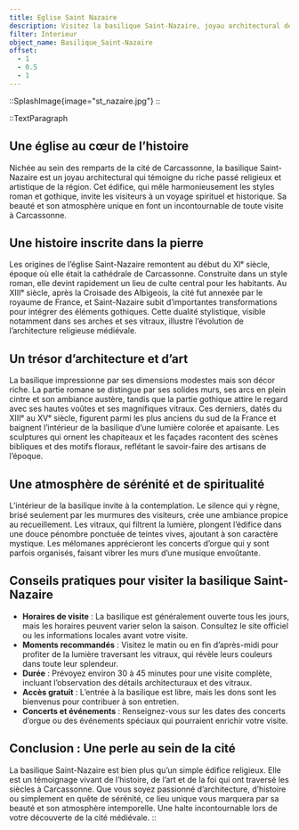 ```yaml
---
title: Eglise Saint Nazaire
description: Visitez la basilique Saint-Nazaire, joyau architectural de la cité de Carcassonne. Admirez ses vitraux gothiques, ses sculptures romanes et son atmosphère paisible. Ce lieu chargé d’histoire allie art et spiritualité, offrant une expérience unique au cœur de la cité médiévale.
filter: Interieur
object_name: Basilique_Saint-Nazaire
offset:
  - 1
  - 0.5
  - 1
---
```


::SplashImage{image="st_nazaire.jpg"}
::

::TextParagraph

## Une église au cœur de l’histoire

Nichée au sein des remparts de la cité de Carcassonne, la basilique Saint-Nazaire est un joyau architectural qui témoigne du riche passé religieux et artistique de la région. Cet édifice, qui mêle harmonieusement les styles roman et gothique, invite les visiteurs à un voyage spirituel et historique. Sa beauté et son atmosphère unique en font un incontournable de toute visite à Carcassonne.

## Une histoire inscrite dans la pierre

Les origines de l’église Saint-Nazaire remontent au début du XIᵉ siècle, époque où elle était la cathédrale de Carcassonne. Construite dans un style roman, elle devint rapidement un lieu de culte central pour les habitants. Au XIIIᵉ siècle, après la Croisade des Albigeois, la cité fut annexée par le royaume de France, et Saint-Nazaire subit d’importantes transformations pour intégrer des éléments gothiques. Cette dualité stylistique, visible notamment dans ses arches et ses vitraux, illustre l’évolution de l’architecture religieuse médiévale.

## Un trésor d’architecture et d’art

La basilique impressionne par ses dimensions modestes mais son décor riche. La partie romane se distingue par ses solides murs, ses arcs en plein cintre et son ambiance austère, tandis que la partie gothique attire le regard avec ses hautes voûtes et ses magnifiques vitraux. Ces derniers, datés du XIIIᵉ au XVᵉ siècle, figurent parmi les plus anciens du sud de la France et baignent l’intérieur de la basilique d’une lumière colorée et apaisante. Les sculptures qui ornent les chapiteaux et les façades racontent des scènes bibliques et des motifs floraux, reflétant le savoir-faire des artisans de l’époque.

## Une atmosphère de sérénité et de spiritualité

L’intérieur de la basilique invite à la contemplation. Le silence qui y règne, brisé seulement par les murmures des visiteurs, crée une ambiance propice au recueillement. Les vitraux, qui filtrent la lumière, plongent l’édifice dans une douce pénombre ponctuée de teintes vives, ajoutant à son caractère mystique. Les mélomanes apprécieront les concerts d’orgue qui y sont parfois organisés, faisant vibrer les murs d’une musique envoûtante.

## Conseils pratiques pour visiter la basilique Saint-Nazaire

- **Horaires de visite** : La basilique est généralement ouverte tous les jours, mais les horaires peuvent varier selon la saison. Consultez le site officiel ou les informations locales avant votre visite.
- **Moments recommandés** : Visitez le matin ou en fin d’après-midi pour profiter de la lumière traversant les vitraux, qui révèle leurs couleurs dans toute leur splendeur.
- **Durée** : Prévoyez environ 30 à 45 minutes pour une visite complète, incluant l’observation des détails architecturaux et des vitraux.
- **Accès gratuit** : L’entrée à la basilique est libre, mais les dons sont les bienvenus pour contribuer à son entretien.
- **Concerts et événements** : Renseignez-vous sur les dates des concerts d’orgue ou des événements spéciaux qui pourraient enrichir votre visite.

## Conclusion : Une perle au sein de la cité

La basilique Saint-Nazaire est bien plus qu’un simple édifice religieux. Elle est un témoignage vivant de l’histoire, de l’art et de la foi qui ont traversé les siècles à Carcassonne. Que vous soyez passionné d’architecture, d’histoire ou simplement en quête de sérénité, ce lieu unique vous marquera par sa beauté et son atmosphère intemporelle. Une halte incontournable lors de votre découverte de la cité médiévale.
::

